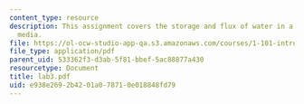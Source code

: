 ```yaml
---
content_type: resource
description: This assignment covers the storage and flux of water in a porous (granular)
  media.
file: https://ol-ocw-studio-app-qa.s3.amazonaws.com/courses/1-101-introduction-to-civil-and-environmental-engineering-design-i-fall-2005/e938e2692b4201a078710e018848fd79_lab3.pdf
file_type: application/pdf
parent_uid: 533362f3-d3ab-5f81-bbef-5ac88877a430
resourcetype: Document
title: lab3.pdf
uid: e938e269-2b42-01a0-7871-0e018848fd79
---
```

